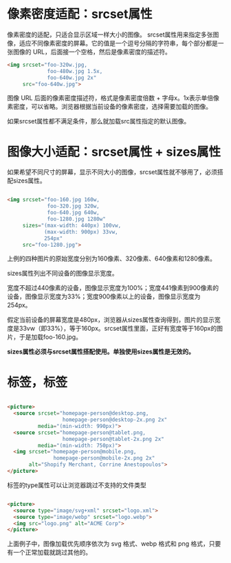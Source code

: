 # 像素密度适配：srcset属性

像素密度的适配，只适合显示区域一样大小的图像。
srcset属性用来指定多张图像，适应不同像素密度的屏幕。它的值是一个逗号分隔的字符串，每个部分都是一张图像的 URL，后面接一个空格，然后是像素密度的描述符。

```html
<img srcset="foo-320w.jpg,
             foo-480w.jpg 1.5x,
             foo-640w.jpg 2x"
     src="foo-640w.jpg">

```

图像 URL 后面的像素密度描述符，格式是像素密度倍数 + 字母x。1x表示单倍像素密度，可以省略。浏览器根据当前设备的像素密度，选择需要加载的图像。

如果srcset属性都不满足条件，那么就加载src属性指定的默认图像。


# 图像大小适配：srcset属性 + sizes属性

如果希望不同尺寸的屏幕，显示不同大小的图像，srcset属性就不够用了，必须搭配sizes属性。

```html

<img srcset="foo-160.jpg 160w,
             foo-320.jpg 320w,
             foo-640.jpg 640w,
             foo-1280.jpg 1280w"
     sizes="(max-width: 440px) 100vw,
            (max-width: 900px) 33vw,
            254px"
     src="foo-1280.jpg">

```

上例的四种图片的原始宽度分别为160像素、320像素、640像素和1280像素。

sizes属性列出不同设备的图像显示宽度。

宽度不超过440像素的设备，图像显示宽度为100%；宽度441像素到900像素的设备，图像显示宽度为33%；宽度900像素以上的设备，图像显示宽度为254px。

假定当前设备的屏幕宽度是480px，浏览器从sizes属性查询得到，图片的显示宽度是33vw（即33%），等于160px。srcset属性里面，正好有宽度等于160px的图片，于是加载foo-160.jpg。

**sizes属性必须与srcset属性搭配使用。单独使用sizes属性是无效的。**


# <picture>标签，<source>标签

```html

<picture>
  <source srcset="homepage-person@desktop.png,
                  homepage-person@desktop-2x.png 2x"       
          media="(min-width: 990px)">
  <source srcset="homepage-person@tablet.png,
                  homepage-person@tablet-2x.png 2x" 
          media="(min-width: 750px)">
  <img srcset="homepage-person@mobile.png,
               homepage-person@mobile-2x.png 2x" 
       alt="Shopify Merchant, Corrine Anestopoulos">
</picture>

```

<source>标签的type属性可以让浏览器跳过不支持的文件类型

```html

<picture>
  <source type="image/svg+xml" srcset="logo.xml">
  <source type="image/webp" srcset="logo.webp"> 
  <img src="logo.png" alt="ACME Corp">
</picture>

```
上面例子中，图像加载优先顺序依次为 svg 格式、webp 格式和 png 格式，只要有一个正常加载就跳过其他的。